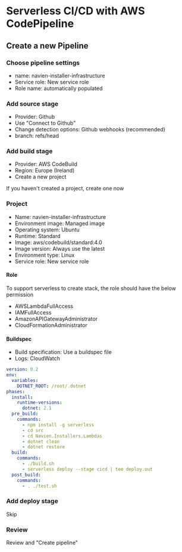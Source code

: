 # Serverless CI/CD with AWS CodePipeline

## Create a new Pipeline

### Choose pipeline settings

* name: navien-installer-infrastructure
* Service role: New service role
* Role name: automatically populated

### Add source stage

* Provider: Github
* Use "Connect to Github"
* Change detection options: Github webhooks \(recommended\)
* branch: refs/head

### Add build stage

* Provider: AWS CodeBuild
* Region: Europe \(Ireland\)
* Create a new project

If you haven't created a project, create one now

### Project

* Name: navien-installer-infrastructure
* Environment image: Managed image
* Operating system: Ubuntu
* Runtime: Standard
* Image: aws/codebuild/standard:4.0
* Image version: Always use the latest
* Environment type: Linux
* Service role: New service role

#### Role

To support serverless to create stack, the role should have the below permission

* AWSLambdaFullAccess
* IAMFullAccess
* AmazonAPIGatewayAdministrator
* CloudFormationAdministrator

#### Buildspec

* Build specification: Use a buildspec file
* Logs: CloudWatch

```yaml
version: 0.2
env:
  variables:
    DOTNET_ROOT: /root/.dotnet
phases:
  install:
    runtime-versions:
      dotnet: 2.1
  pre_build:
    commands:
      - npm install -g serverless
      - cd src
      - cd Navien.Installers.Lambdas
      - dotnet clean
      - dotnet restore
  build:
    commands:
      - ./build.sh
      - serverless deploy --stage cicd | tee deploy.out
  post_build:
    commands:
      - . ./test.sh

```

### Add deploy stage

Skip

### Review

Review and "Create pipeline"

